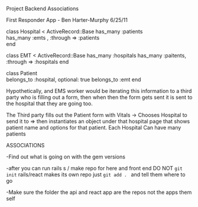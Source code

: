 Project Backend Associations

First Responder App - Ben Harter-Murphy 6/25/11


class Hospital < ActiveRecord::Base
  has_many :patients	
  has_many :emts , :through => :patients	
end
 
 
class EMT < ActiveRecord::Base
  has_many :hospitals
  has_many :paitents, :through => :hospitals
end
 
 
class Patient	
  belongs_to :hospital, optional: true 
  belongs_to :emt
end

Hypothetically, and EMS worker would be iterating this information to a third party who is filling out a form, then when then the form gets sent it is sent to the hospital that they are going too. 

The Third party fills out the Patient form with Vitals -> Chooses Hospital to send it to => then instantiates an object under that hospital page that shows patient name and options for that patient. Each Hospital Can have many patients

ASSOCIATIONS 

-Find out what is going on with the gem versions

-after you can run rails s / make repo for here and front end DO NOT ```git init``` rails/react makes its own repo just ```git add . ``` and tell them where to go

-Make sure the folder the api and react app are the repos not the apps them self 
